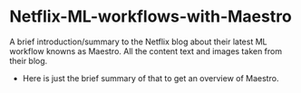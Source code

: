 # Netflix-ML-workflows-with-Maestro
A brief introduction/summary to the Netflix blog about their latest ML workflow knowns as Maestro.
All the content text and images taken from their blog.

- Here is just the brief summary of that to get an overview of Maestro.
